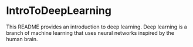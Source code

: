 # IntroToDeepLearning

This README provides an introduction to deep learning. Deep learning is a branch of machine learning that uses neural networks inspired by the human brain.
